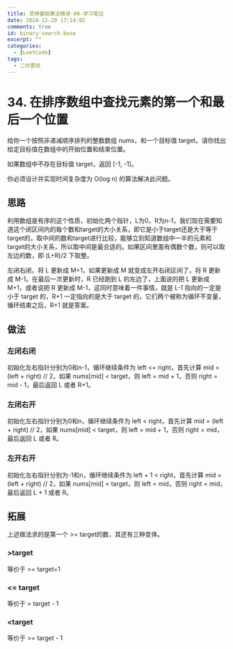 ```yaml
---
title: 灵神基础算法精讲-04-学习笔记
date: 2024-12-20 17:14:02
comments: true
id: binary-search-base
excerpt: ""
categories:
  - [LeetCode]
tags:
  - 二分查找
---
```


# 34. 在排序数组中查找元素的第一个和最后一个位置

给你一个按照非递减顺序排列的整数数组 nums，和一个目标值 target。请你找出给定目标值在数组中的开始位置和结束位置。

如果数组中不存在目标值 target，返回 [-1, -1]。

你必须设计并实现时间复杂度为 O(log n) 的算法解决此问题。

## 思路

利用数组是有序的这个性质，初始化两个指针，L为0，R为n-1，我们现在需要知道这个闭区间内的每个数和target的大小关系，即它是小于target还是大于等于target的，取中间的数和target进行比较，能够立刻知道数组中一半的元素和target的大小关系，所以取中间是最合适的。如果区间里面有偶数个数，则可以取左边的数，即 (L+R)/2 下取整。

左闭右闭，将 L 更新成 M+1，如果更新成 M 就变成左开右闭区间了，将 R 更新成 M-1。在最后一次更新时，R 已经跑到 L 的左边了，上面说的把 L 更新成 M+1，或者说把 R 更新成 M-1，这同时意味着一件事情，就是 L-1 指向的一定是小于 target 的，R+1 一定指向的是大于 target 的，它们两个被称为循环不变量，循环结束之后，R+1 就是答案。

## 做法

### 左闭右闭

初始化左右指针分别为0和n-1，循环继续条件为 left <= right，首先计算 mid = (left + right) // 2，如果 nums[mid] < target，则 left = mid + 1，否则 right = mid - 1，最后返回 L 或者 R+1。

### 左闭右开

初始化左右指针分别为0和n，循环继续条件为 left < right，首先计算 mid = (left + right) // 2，如果 nums[mid] < target，则 left = mid + 1，否则 right = mid，最后返回 L 或者 R。

### 左开右开

初始化左右指针分别为-1和n，循环继续条件为 left + 1 < right，首先计算 mid = (left + right) // 2，如果 nums[mid] < target，则 left = mid，否则 right = mid，最后返回 L + 1 或者 R。

## 拓展

上述做法求的是第一个 >= target的数，其还有三种变体。

### >target

等价于 >= target+1

### <= target

等价于 > target - 1

### <target

等价于 >= target - 1